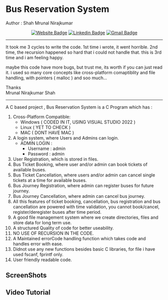 # Bus Reservation System

  Author : Shah Mrunal Nirajkumar
  <div align="center">

  [![Website Badge](https://img.shields.io/badge/-mrunalnshah-47CCCC?style=flat&logo=Google-Chrome&logoColor=white&link=https://verma-anushka.github.io/anushkaverma/)](https://mrunalnshah.github.io) 
  [![Linkedin Badge](https://img.shields.io/badge/-mrunalnshah-blue?style=flat-square&logo=Linkedin&logoColor=white&link=https://www.linkedin.com/in/anushkaverma/)](https://www.linkedin.com/in/mrunalnshah/) 
  [![Gmail Badge](https://img.shields.io/badge/-mrunalnshah-c14438?style=flat-square&logo=Gmail&logoColor=white&link=mailto:mrunalnshah2883@gmail.com)](mailto:mrunalnshah2883@gmail.com)

   </div>
   
---
It took me 3 cycles to write the code. 1st time i wrote, it went horrible. 2nd time, the recursion happened so hard that i could not handle that. this is 3rd time and i am feeling happy.

maybe this code have more bugs, but trust me, its worth if you can just read it. i used so many core concepts like cross-platform comaptiblity and file handling, with pointers ( malloc ) and soo much...

Thanks </br>
Mrunal Nirajkumar Shah

---


A C based project ,
Bus Reservation System is a C Program which has :
  1. Cross-Platform Compatible:
      * Windows ( CODED IN IT, USING VISUAL STUDIO 2022 )
      * Linux   ( YET TO CHECK )
      * MAC     ( DONT HAVE MAC )
  2. A login system, where Users and Admins can login.
      * ADMIN LOGIN :
          * Username : admin
          * Password : admin
  3. User Registration, which is stored in files.
  4. Bus Ticket Booking, where user and/or admin can book tickets of available buses.
  5. Bus Ticket Cancellation, where users and/or admin can cancel single tickets at a time for available buses.
  6. Bus Journey Registration, where admin can register buses for future journey.
  7. Bus Journey Cancellation, where admin can cancel bus journey.
  8. All this features of ticket booking, cancellation, bus registration and bus cancellation are powered with time validation, you cannot book/cancel, register/deregister buses after time period.
  9. A good file management system where we create directories, files and store data for long term use.
  10. A structured Quality of code for better useability.
  11. NO USE OF RECURSION IN THE CODE.
  12. A Maintained errorCode handling function which takes code and handles error with ease.
  13. Didnot use any new functions besides basic C libraries, for file i have used fscanf, fprintf only.
  14. User friendly readable code.

## ScreenShots

## Video Tutorial

